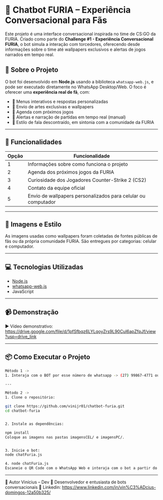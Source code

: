 # 🤖 Chatbot FURIA – Experiência Conversacional para Fãs

Este projeto é uma interface conversacional inspirada no time de CS:GO da FURIA. Criado como parte do **Challenge #1 - Experiência Conversacional FURIA**, o bot simula a interação com torcedores, oferecendo desde informações sobre o time até wallpapers exclusivos e alertas de jogos narrados em tempo real.

## 🧠 Sobre o Projeto

O bot foi desenvolvido em **Node.js** usando a biblioteca `whatsapp-web.js`, e pode ser executado diretamente no WhatsApp Desktop/Web. O foco é oferecer uma **experiência real de fã**, com:

- 📜 Menus interativos e respostas personalizadas
- 📸 Envio de artes exclusivas e wallpapers
- 📆 Agenda com próximos jogos
- 📣 Alertas e narração de partidas em tempo real (manual)
- 🧠 Estilo de fala descontraído, em sintonia com a comunidade da FURIA

---

## 🚀 Funcionalidades

| Opção | Funcionalidade |
|-------|----------------|
| 1     | Informações sobre como funciona o projeto |
| 2     | Agenda dos próximos jogos da FURIA |
| 3     | Curiosidade dos Jogadores Counter-Strike 2 (CS2)|
| 4     | Contato da equipe oficial |
| 5     | Envio de wallpapers personalizados para celular ou computador |

---

## 📸 Imagens e Estilo

As imagens usadas como wallpapers foram coletadas de fontes públicas de fãs ou da própria comunidade FURIA. São entregues por categorias: celular e computador.

---

## 💻 Tecnologias Utilizadas

- [Node.js](https://nodejs.org/)
- [whatsapp-web.js](https://github.com/pedroslopez/whatsapp-web.js)
- JavaScript

---

## 📹 Demonstração

▶️ Vídeo demonstrativo: https://drive.google.com/file/d/1pfSfbqz6LYLqoyZrs9L90Cul6apZfpJf/view?usp=drive_link

---

## 📦 Como Executar o Projeto

```bash
Método 1 ->
1. Interaja com o BOT por esse número de whatsapp -> (27) 99867-4771 ou esse (27) 99906-7238

--- 

Método 2 ->
1. Clone o repositório:

git clone https://github.com/vinijr01/chatbot-furia.git
cd chatbot-furia


2. Instale as dependências:

npm install
Coloque as imagens nas pastas imagensCEL/ e imagensPC/.


3. Inicie o bot:
node chatFuria.js

4. node chatFuria.js
Escaneie o QR Code com o WhatsApp Web e interaja com o bot a partir do seu próprio contato.
```

---

👤 Autor
Vinícius – Dev
💼 Desenvolvedor e entusiasta de bots conversacionais
📸 Linkedin: https://www.linkedin.com/in/vin%C3%ADcius-domingos-12a50b325/


